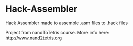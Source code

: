 # Hack-Assembler
Hack Assembler made to assemble .asm files to .hack files

Project from nandToTetris course. More info here: http://www.nand2tetris.org
